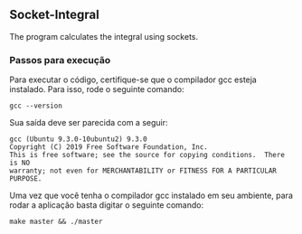 

## Socket-Integral
The program calculates the integral  using sockets.

### Passos para execução
Para executar o código, certifique-se que o compilador gcc esteja instalado. Para isso, rode o seguinte comando:

```
gcc --version
```

Sua saída deve ser parecida com a seguir:
```
gcc (Ubuntu 9.3.0-10ubuntu2) 9.3.0
Copyright (C) 2019 Free Software Foundation, Inc.
This is free software; see the source for copying conditions.  There is NO
warranty; not even for MERCHANTABILITY or FITNESS FOR A PARTICULAR PURPOSE.
```

Uma vez que você tenha o compilador gcc instalado em seu ambiente, para rodar a aplicação basta digitar o seguinte comando:
```
make master && ./master
```